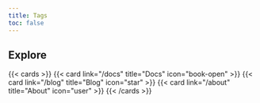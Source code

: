 ```yaml
---
title: Tags
toc: false
---
```


## Explore

{{< cards >}}
  {{< card link="/docs" title="Docs" icon="book-open" >}}
  {{< card link="/blog" title="Blog" icon="star" >}}
  {{< card link="/about" title="About" icon="user" >}}
{{< /cards >}}